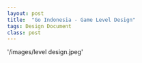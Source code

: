 ```yaml
---
layout: post
title:  "Go Indonesia - Game Level Design"
tags: Design Document
class: post
---
```


'/images/level design.jpeg'
